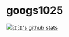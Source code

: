 # googs1025
[![江江's github stats](https://github-readme-stats.vercel.app/api?username=googs1025)](https://github.com/anuraghazra/github-readme-stats)
